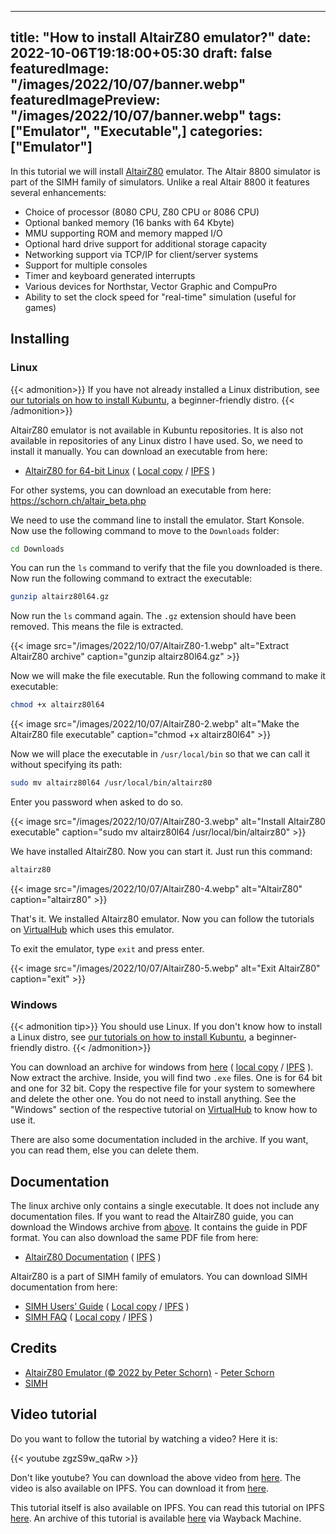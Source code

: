  ---
title: "How to install AltairZ80 emulator?"
date: 2022-10-06T19:18:00+05:30
draft: false
featuredImage: "/images/2022/10/07/banner.webp"
featuredImagePreview: "/images/2022/10/07/banner.webp"
tags: ["Emulator", "Executable",]
categories: ["Emulator"]
---

In this tutorial we will install [AltairZ80](https://schorn.ch/altair.html) emulator. The Altair 8800 simulator is part of the SIMH family of simulators. Unlike a real Altair 8800 it features several enhancements:

- Choice of processor (8080 CPU, Z80 CPU or 8086 CPU)
- Optional banked memory (16 banks with 64 Kbyte)
- MMU supporting ROM and memory mapped I/O
- Optional hard drive support for additional storage capacity
- Networking support via TCP/IP for client/server systems
- Support for multiple consoles
- Timer and keyboard generated interrupts
- Various devices for Northstar, Vector Graphic and CompuPro
- Ability to set the clock speed for "real-time" simulation (useful for games)

## Installing

### Linux

{{< admonition>}}
If you have not already installed a Linux distribution, see [our tutorials on how to install Kubuntu](https://setup.virtualhub.eu.org/categories/os/), a beginner-friendly distro.
{{< /admonition>}}

AltairZ80 emulator is not available in Kubuntu repositories. It is also not available in repositories of any Linux distro I have used. So, we need to install it manually. You can download an executable from here:

- [AltairZ80 for 64-bit Linux](https://schorn.ch/cpm/zip/beta/altairz80l64.gz) ( [Local copy](https://link.storjshare.io/jwfri42zngvnnz6yxuwpjvofyika/virtualhub-setup%2FAltairZ80%2Faltairz80l64.gz?download=true) / [IPFS](https://bafybeigg6myj7trzhvvben33fk3b7exrtjy4foofws44dfgfm72xm4d6fa.ipfs.w3s.link/altairz80l64.gz) )

For other systems, you can download an executable from here: <https://schorn.ch/altair_beta.php>

We need to use the command line to install the emulator. Start Konsole. Now use the following command to move to the `Downloads` folder:

```bash
cd Downloads
```
You can run the `ls` command to verify that the file you downloaded is there. Now run the following command to extract the executable:

```bash
gunzip altairz80l64.gz
```

Now run the `ls` command again. The `.gz` extension should have been removed. This means the file is extracted.

{{< image src="/images/2022/10/07/AltairZ80-1.webp" alt="Extract AltairZ80 archive" caption="gunzip altairz80l64.gz" >}}

Now we will make the file executable. Run the following command to make it executable:

```bash
chmod +x altairz80l64
```

{{< image src="/images/2022/10/07/AltairZ80-2.webp" alt="Make the AltairZ80 file executable" caption="chmod +x altairz80l64" >}}

Now we will place the executable in `/usr/local/bin` so that we can call it without specifying its path:

```bash
sudo mv altairz80l64 /usr/local/bin/altairz80
```

Enter you password when asked to do so.

{{< image src="/images/2022/10/07/AltairZ80-3.webp" alt="Install AltairZ80 executable" caption="sudo mv altairz80l64 /usr/local/bin/altairz80" >}}

We have installed AltairZ80. Now you can start it. Just run this command:

```bash
altairz80
```

{{< image src="/images/2022/10/07/AltairZ80-4.webp" alt="AltairZ80" caption="altairz80" >}}

That's it. We installed Altairz80 emulator. Now you can follow the tutorials on [VirtualHub](https://virtualhub.eu.org) which uses this emulator.

To exit the emulator, type `exit` and press enter.

{{< image src="/images/2022/10/07/AltairZ80-5.webp" alt="Exit AltairZ80" caption="exit" >}}

### Windows

{{< admonition tip>}}
You should use Linux. If you don't know how to install a Linux distro, see [our tutorials on how to install Kubuntu](https://setup.virtualhub.eu.org/categories/os/), a beginner-friendly distro.
{{< /admonition>}}

You can download an archive for windows from [here](https://schorn.ch/cpm/zip/beta/altairz80.zip) ( [local copy](https://link.storjshare.io/ju7vgjnsfdotdbdrinmxfbcfpx5q/virtualhub-setup%2FAltairZ80%2Faltairz80.zip?download=true) / [IPFS](https://bafybeiam5qjbpupbwayegr2rkks5hjcmgpnlc4vnpgs6pooefoslqr27re.ipfs.w3s.link/ipfs/bafybeiam5qjbpupbwayegr2rkks5hjcmgpnlc4vnpgs6pooefoslqr27re/altairz80.zip) ). Now extract the archive. Inside, you will find two `.exe` files. One is for 64 bit and one for 32 bit. Copy the respective file for your system to somewhere and delete the other one. You do not need to install anything. See the "Windows" section of the respective tutorial on [VirtualHub](https://virtualhub.eu.org) to know how to use it.

There are also some documentation included in the archive. If you want, you can read them, else you can delete them.

## Documentation

The linux archive only contains a single executable. It does not include any documentation files. If you want to read the AltairZ80 guide, you can download the Windows archive from [above](#windows). It contains the guide in PDF format. You can also download the same PDF file from here:

- [AltairZ80 Documentation](https://link.storjshare.io/jv2jesw2rhgalxby3owlr3dudptq/virtualhub-setup%2FAltairZ80%2Faltairz80_doc.pdf?download=true) ( [IPFS](https://bafybeidiwqm2uffr2au77rqzgpmcgzcqcssi2xgdkg5m3ibhqk5i2basbe.ipfs.w3s.link/altairz80_doc.pdf) )

AltairZ80 is a part of SIMH family of emulators. You can download SIMH documentation from here:

- [SIMH Users’ Guide](http://simh.trailing-edge.com/pdf/simh_doc.pdf) ( [Local copy](https://link.storjshare.io/jvtg4ghgzfe35l5lfyzhdeuwyzdq/virtualhub-setup%2FAltairZ80%2Fsimh_doc.pdf?download=true) / [IPFS](https://bafybeih3dtpvg5xstjx6rghk3ftyixim4pnvplesjjg23mkfoc4kwyqupi.ipfs.w3s.link/simh_doc.pdf) )
- [SIMH FAQ](http://simh.trailing-edge.com/pdf/simh_faq.pdf) ( [Local copy](https://link.storjshare.io/jxviezwk4qnsnycu3azyrhgkn7jq/virtualhub-setup%2FAltairZ80%2Fsimh_faq.pdf?download=true) / [IPFS](https://bafybeihc6elabrromcaxuj2sjtcacbslnsr4upmloicqc3ipjffr3n6dam.ipfs.w3s.link/simh_faq.pdf) )


## Credits

- [AltairZ80 Emulator (© 2022 by Peter Schorn)](https://schorn.ch/altair.html) - [Peter Schorn](mailto:peter.schorn@acm.org)
- [SIMH](http://simh.trailing-edge.com/)

## Video tutorial

Do you want to follow the tutorial by watching a video? Here it is:

{{< youtube zgzS9w_qaRw >}}

Don't like youtube? You can download the above video from [here](https://link.storjshare.io/jv63w2lpjiuu5ltbm3m4eswkgdaa/virtualhub-setup-videos%2FEmulators%2FHow%20to%20install%20AltairZ80%20emulator.mp4). The video is also available on IPFS. You can download it from [here](https://bafybeiddci3h4uwslnwjejfqngnsutzdg245qns2e474gqi4abo6skulnm.ipfs.w3s.link/How%20to%20install%20AltairZ80%20emulator.mp4).

This tutorial itself is also available on IPFS. You can read this tutorial on IPFS [here](https://setup-virtualhub-eu-org.ipns.dweb.link/altair-z80/). An archive of this tutorial is available [here](http://web.archive.org/web/20221022161813/https://setup.virtualhub.eu.org/altair-z80/) via Wayback Machine.
